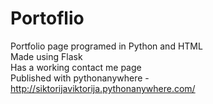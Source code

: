 # Portoflio

Portfolio page programed in Python and HTML \
Made using Flask \
Has a working contact me page \
Published with pythonanywhere - http://siktorijaviktorija.pythonanywhere.com/

